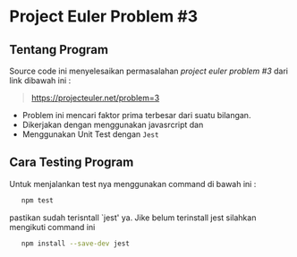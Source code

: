 # Project Euler Problem #3

## Tentang Program

Source code ini menyelesaikan permasalahan *project euler problem #3* dari link dibawah ini : 
> https://projecteuler.net/problem=3 

- Problem ini mencari faktor prima terbesar dari suatu bilangan. 
- Dikerjakan dengan menggunakan javasrcript dan 
- Menggunakan Unit Test dengan `Jest`

## Cara Testing Program 
Untuk menjalankan test nya menggunakan command di bawah ini :
```sh
   npm test
```

pastikan sudah terisntall `jest' ya. Jike belum terinstall jest silahkan mengikuti command ini 
```sh 
   npm install --save-dev jest
```
